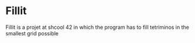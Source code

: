 # Fillit
Fillit is a projet at shcool 42 in which the program has to fill tetriminos in the smallest grid possible
